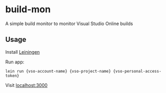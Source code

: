 # build-mon

A simple build monitor to monitor Visual Studio Online builds

## Usage

Install [Leiningen](http://leiningen.org/)

Run app:

    lein run {vso-account-name} {vso-project-name} {vso-personal-access-token}


Visit [localhost:3000](http://localhost:3000)

